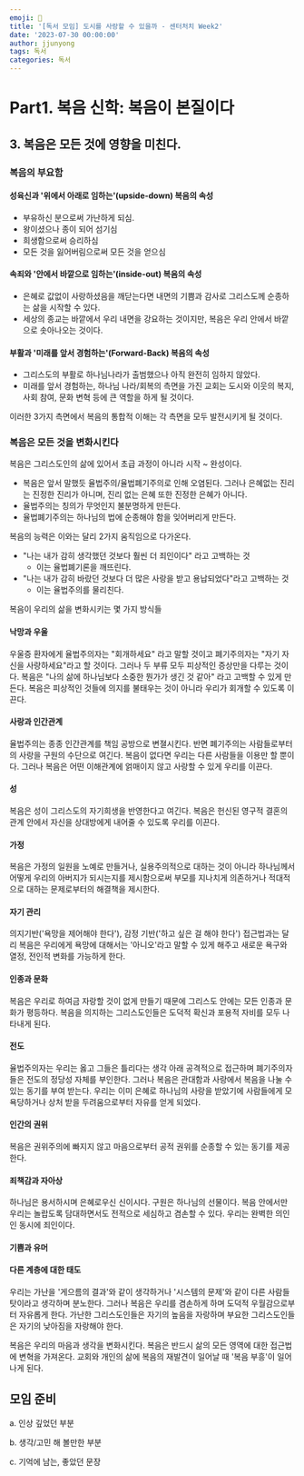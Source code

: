 ```yaml
---
emoji: 🧢
title: '[독서 모임] 도시를 사랑할 수 있을까 - 센터처치 Week2'
date: '2023-07-30 00:00:00'
author: jjunyong
tags: 독서
categories: 독서
---
```


# Part1. 복음 신학: 복음이 본질이다

## 3. 복음은 모든 것에 영향을 미친다.

### 복음의 부요함

#### 성육신과 '위에서 아래로 임하는'(upside-down) 복음의 속성
- 부유하신 분으로써 가난하게 되심. 
- 왕이셨으나 종이 되어 섬기심
- 희생함으로써 승리하심
- 모든 것을 잃어버림으로써 모든 것을 얻으심 

#### 속죄와 '안에서 바깥으로 임하는'(inside-out) 복음의 속성
- 은혜로 값없이 사랑하셨음을 깨닫는다면 내면의 기쁨과 감사로 그리스도께 순종하는 삶을 시작할 수 있다.
- 세상의 종교는 바깥에서 우리 내면을 강요하는 것이지만, 복음은 우리 안에서 바깥으로 솟아나오는 것이다. 

#### 부활과 '미래를 앞서 경험하는'(Forward-Back) 복음의 속성
- 그리스도의 부활로 하나님나라가 출범했으나 아직 완전히 임하지 않았다. 
- 미래를 앞서 경험하는, 하나님 나라/회복의 측면을 가진 교회는 도시와 이웃의 복지, 사회 참여, 문화 변혁 등에 큰 역할을 하게 될 것이다. 

이러한 3가지 측면에서 복음의 통합적 이해는 각 측면을 모두 발전시키게 될 것이다.

### 복음은 모든 것을 변화시킨다
복음은 그리스도인의 삶에 있어서 초급 과정이 아니라 시작 ~ 완성이다. 
- 복음은 앞서 말했듯 율법주의/율법폐기주의로 인해 오염된다. 그러나 은혜없는 진리는 진정한 진리가 아니며, 진리 없는 은혜 또한 진정한 은혜가 아니다. 
- 율법주의는 칭의가 무엇인지 불분명하게 만든다.
- 율법폐기주의는 하나님의 법에 순종해야 함을 잊어버리게 만든다. 

복음의 능력은 이와는 달리 2가지 움직임으로 다가온다. 
- "나는 내가 감히 생각했던 것보다 훨씬 더 죄인이다" 라고 고백하는 것
  - 이는 율법폐기론을 깨뜨린다. 
- "나는 내가 감히 바랐던 것보다 더 많은 사랑을 받고 용납되었다"라고 고백하는 것
  - 이는 율법주의를 물리친다. 

복음이 우리의 삶을 변화시키는 몇 가지 방식들

#### 낙망과 우울
우울증 환자에게 율법주의자는 "회개하세요" 라고 말할 것이고 폐기주의자는 "자기 자신을 사랑하세요"라고 할 것이다.
그러나 두 부류 모두 피상적인 증상만을 다루는 것이다. 복음은 "나의 삶에 하나님보다 소중한 뭔가가 생긴 것 같아" 라고 고백할 수 있게 만든다. 
복음은 피상적인 것들에 의지를 불태우는 것이 아니라 우리가 회개할 수 있도록 이끈다.

#### 사랑과 인간관계
율법주의는 종종 인간관계를 책임 공방으로 변졀시킨다. 반면 폐기주의는 사람들로부터의 사랑을 구원의 수단으로 여긴다.
복음이 없다면 우리는 다른 사람들을 이용만 할 뿐이다. 그러나 복음은 어떤 이해관계에 얽매이지 않고 사랑할 수 있게 우리를 이끈다. 

#### 성
복음은 성이 그리스도의 자기희생을 반영한다고 여긴다. 복음은 헌신된 영구적 결혼의 관계 안에서 자신을 상대방에게 내어줄 수 있도록 우리를 이끈다.

#### 가정
복음은 가정의 일원을 노예로 만들거나, 실용주의적으로 대하는 것이 아니라 하나님께서 어떻게 우리의 아버지가 되시는지를 제시함으로써 부모를 지나치게 의존하거나 적대적으로 대하는 문제로부터의 해결책을 제시한다. 

#### 자기 관리 
의지기반('욕망을 제어해야 한다'), 감정 기반('하고 싶은 걸 해야 한다') 접근법과는 달리 복음은 우리에게 욕망에 대해서는 '아니오'라고 말할 수 있게 해주고 새로운 욕구와 열정, 전인적 변화를 가능하게 한다. 

#### 인종과 문화
복음은 우리로 하여금 자랑할 것이 없게 만들기 때문에 그리스도 안에는 모든 인종과 문화가 평등하다. 복음을 의지하는 그리스도인들은 도덕적 확신과 포용적 자비를 모두 나타내게 된다. 

#### 전도 
율법주의자는 우리는 옳고 그들은 틀리다는 생각 아래 공격적으로 접근하며 폐기주의자들은 전도의 정당성 자체를 부인한다. 그러나 복음은 관대함과 사랑에서 복음을 나눌 수 있는 동기를 부여 받는다. 우리는 이미 은혜로 하나님의 사랑을 받았기에 사람들에게 모욕당하거나 상처 받을 두려움으로부터 자유를 얻게 되었다. 

#### 인간의 권위
복음은 권위주의에 빠지지 않고 마음으로부터 공적 권위를 순종할 수 있는 동기를 제공한다. 

#### 죄책감과 자아상
하나님은 용서하시며 은혜로우신 신이시다. 구원은 하나님의 선물이다. 복음 안에서만 우리는 놀랍도록 담대하면서도 전적으로 세심하고 겸손할 수 있다. 우리는 완벽한 의인인 동시에 죄인이다.

#### 기쁨과 유머

#### 다른 계층에 대한 태도
우리는 가난을 '게으름의 결과'와 같이 생각하거나 '시스템의 문제'와 같이 다른 사람들 탓이라고 생각하며 분노한다.
그러나 복음은 우리를 겸손하게 하며 도덕적 우월감으로부터 자유롭게 한다. 가난한 그리스도인들은 자기의 높음을 자랑하며 부요한 그리스도인들은 자기의 낮아짐을 자랑해야 한다. 

복음은 우리의 마음과 생각을 변화시킨다. 복음은 반드시 삶의 모든 영역에 대한 접근법에 변혁을 가져온다. 교회와 개인의 삶에 복음의 재발견이 일어날 때 '복음 부흥'이 일어나게 된다. 

## 모임 준비

a. 인상 깊었던 부분

b. 생각/고민 해 볼만한 부분

c. 기억에 남는, 좋았던 문장